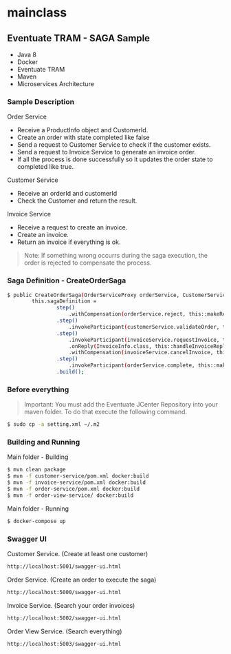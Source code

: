 # mainclass
## Eventuate TRAM - SAGA Sample

- Java 8
- Docker
- Eventuate TRAM
- Maven
- Microservices Architecture
### Sample Description

Order Service
- Receive a ProductInfo object and CustomerId.
- Create an order with state completed like false 
- Send a request to Customer Service to check if the customer exists. 
- Send a request to Invoice Service to generate an invoice order.
- If all the process is done successfully so it updates the order state to completed like true.

Customer Service
- Receive an orderId and customerId
- Check the Customer and return the result.

Invoice Service
- Receive a request to create an invoice.
- Create an invoice.
- Return an invoice if everything is ok.

>Note: If something wrong occurrs during the saga execution, the order is rejected  to compensate the process.

### Saga Definition - CreateOrderSaga
```sh
$ public CreateOrderSaga(OrderServiceProxy orderService, CustomerServiceProxy customerService, InvoiceServiceProxy invoiceService) {
		this.sagaDefinition =
				step()
					.withCompensation(orderService.reject, this::makeRejectOrderCommand)
				.step()
					.invokeParticipant(customerService.validateOrder, this::makeValidateOrderByCustomer)						
				.step()
					.invokeParticipant(invoiceService.requestInvoice, this::makeRequestInvoice)
					.onReply(InvoiceInfo.class, this::handleInvoiceReply)
					.withCompensation(invoiceService.cancelInvoice, this::makeCancelRequestInvoice)
				.step()
					.invokeParticipant(orderService.complete, this::makeCompleteOrderCommand)	
				.build();
```
### Before everything
>Important: You must add the Eventuate JCenter Repository into your maven folder. To do that execute the following command.
```sh
$ sudo cp -a setting.xml ~/.m2
```

### Building and Running

Main folder - Building
```sh
$ mvn clean package
$ mvn -f customer-service/pom.xml docker:build
$ mvn -f invoice-service/pom.xml docker:build
$ mvn -f order-service/pom.xml docker:build
$ mvn -f order-view-service/ docker:build
```

Main folder - Running
```sh
$ docker-compose up
```
### Swagger UI
Customer Service. (Create at least one customer)
```sh
http://localhost:5001/swagger-ui.html
```
Order Service. (Create an order to execute the saga)
```sh
http://localhost:5000/swagger-ui.html
```
Invoice Service. (Search your order invoices)
```sh
http://localhost:5002/swagger-ui.html
```
Order View Service. (Search everything)
```sh
http://localhost:5003/swagger-ui.html
```
